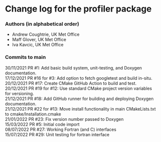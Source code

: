 # Change log for the profiler package #

### Authors (in alphabetical order) ###

* Andrew Coughtrie, UK Met Office
* Maff Glover, UK Met Office
* Iva Kavcic, UK Met Office

### Commits to main ###

30/11/2021 PR #1: Add basic build system, unit-testing, and Doxygen documentation.\
17/12/2021 PR #16 for #3: Add option to fetch googletest and build in-situ.\
20/12/2021 PR #17: Create CMake GitHub Action to build and test. \
20/12/2021 PR #19 for #12: Use standard CMake project version variables for versioning. \
21/12/2021 PR #18: Add GitHub runner for building and deploying Doxygen documentation. \
21/12/2021 PR #22 for #13: Move install functionality in main CMakeLists.txt to cmake/Installation.cmake \
21/01/2022 PR #23: Fix version number passed to Doxygen \
15/03/2022 PR #5: Initial code import \
08/07/2022 PR #27: Working Fortran (and C) interfaces \
15/07/2022 PR #29: Unit testing for fortran interface
 
